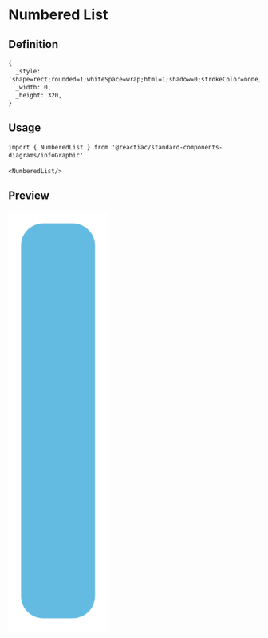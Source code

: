 # Numbered List

## Definition

```
{
  _style: 'shape=rect;rounded=1;whiteSpace=wrap;html=1;shadow=0;strokeColor=none;fillColor=#64BBE2;arcSize=30;fontSize=14;spacingLeft=42;fontStyle=1;fontColor=#FFFFFF;align=left;',
  _width: 0,
  _height: 320,
}
```

## Usage

```
import { NumberedList } from '@reactiac/standard-components-diagrams/infoGraphic'

<NumberedList/>
```

## Preview

<img src="./numbered-list.png" width="200"/>
